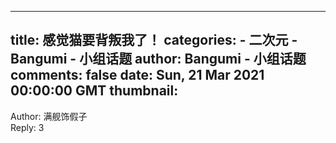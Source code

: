 
---
title: 感觉猫要背叛我了！
categories: 
    - 二次元
    - Bangumi - 小组话题
author: Bangumi - 小组话题
comments: false
date: Sun, 21 Mar 2021 00:00:00 GMT
thumbnail: 
---

<div>   
Author: 满舰饰假子<br>Reply: 3  
</div>
            